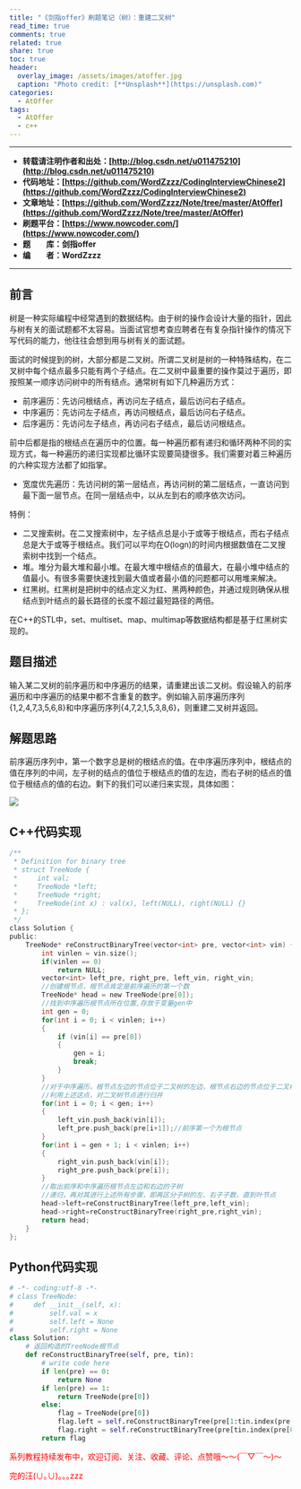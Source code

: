 ```yaml
---
title: "《剑指offer》刷题笔记（树）：重建二叉树"
read_time: true
comments: true
related: true
share: true
toc: true
header:
  overlay_image: /assets/images/atoffer.jpg
  caption: "Photo credit: [**Unsplash**](https://unsplash.com)"
categories:
  - AtOffer
tags:
  - AtOffer
  - c++
---
```


----------

- **转载请注明作者和出处：[http://blog.csdn.net/u011475210](http://blog.csdn.net/u011475210)**
- **代码地址：[https://github.com/WordZzzz/CodingInterviewChinese2](https://github.com/WordZzzz/CodingInterviewChinese2)**
- **文章地址：[https://github.com/WordZzzz/Note/tree/master/AtOffer](https://github.com/WordZzzz/Note/tree/master/AtOffer)**
- **刷题平台：[https://www.nowcoder.com/](https://www.nowcoder.com/)**
- **题&emsp;&emsp;库：剑指offer**
- **编&emsp;&emsp;者：WordZzzz**

----------

## 前言

树是一种实际编程中经常遇到的数据结构。由于树的操作会设计大量的指针，因此与树有关的面试题都不太容易。当面试官想考查应聘者在有复杂指针操作的情况下写代码的能力，他往往会想到用与树有关的面试题。

面试的时候提到的树，大部分都是二叉树。所谓二叉树是树的一种特殊结构，在二叉树中每个结点最多只能有两个子结点。在二叉树中最重要的操作莫过于遍历，即按照某一顺序访问树中的所有结点。通常树有如下几种遍历方式：

- 前序遍历：先访问根结点，再访问左子结点，最后访问右子结点。
- 中序遍历：先访问左子结点，再访问根结点，最后访问右子结点。
- 后序遍历：先访问左子结点，再访问右子结点，最后访问根结点。

前中后都是指的根结点在遍历中的位置。每一种遍历都有递归和循环两种不同的实现方式，每一种遍历的递归实现都比循环实现要简捷很多。我们需要对着三种遍历的六种实现方法都了如指掌。

- 宽度优先遍历：先访问树的第一层结点，再访问树的第二层结点，一直访问到最下面一层节点。在同一层结点中，以从左到右的顺序依次访问。

特例：

- 二叉搜索树。在二叉搜索树中，左子结点总是小于或等于根结点，而右子结点总是大于或等于根结点。我们可以平均在O(logn)的时间内根据数值在二叉搜索树中找到一个结点。
- 堆。堆分为最大堆和最小堆。在最大堆中根结点的值最大，在最小堆中结点的值最小。有很多需要快速找到最大值或者最小值的问题都可以用堆来解决。
- 红黑树。红黑树是把树中的结点定义为红、黑两种颜色，并通过规则确保从根结点到叶结点的最长路径的长度不超过最短路径的两倍。

在C++的STL中，set、multiset、map、multimap等数据结构都是基于红黑树实现的。

## 题目描述

输入某二叉树的前序遍历和中序遍历的结果，请重建出该二叉树。假设输入的前序遍历和中序遍历的结果中都不含重复的数字。例如输入前序遍历序列{1,2,4,7,3,5,6,8}和中序遍历序列{4,7,2,1,5,3,8,6}，则重建二叉树并返回。

## 解题思路

前序遍历序列中，第一个数字总是树的根结点的值。在中序遍历序列中，根结点的值在序列的中间，左子树的结点的值位于根结点的值的左边，而右子树的结点的值位于根结点的值的右边。剩下的我们可以递归来实现，具体如图：

<p></p>
<img src="http://img.blog.csdn.net/20170927101737391?watermark/2/text/aHR0cDovL2Jsb2cuY3Nkbi5uZXQvdTAxMTQ3NTIxMA==/font/5a6L5L2T/fontsize/400/fill/I0JBQkFCMA==/dissolve/70/gravity/SouthEast"/>
<p></p>

## C++代码实现

```c
/**
 * Definition for binary tree
 * struct TreeNode {
 *     int val;
 *     TreeNode *left;
 *     TreeNode *right;
 *     TreeNode(int x) : val(x), left(NULL), right(NULL) {}
 * };
 */
class Solution {
public:
    TreeNode* reConstructBinaryTree(vector<int> pre, vector<int> vin) {
        int vinlen = vin.size();
        if(vinlen == 0)
            return NULL;
        vector<int> left_pre, right_pre, left_vin, right_vin;
        //创建根节点，根节点肯定是前序遍历的第一个数
        TreeNode* head = new TreeNode(pre[0]);
        //找到中序遍历根节点所在位置,存放于变量gen中
        int gen = 0;
        for(int i = 0; i < vinlen; i++)
        {
            if (vin[i] == pre[0])
            {
                gen = i;
                break;
            }
        }
        //对于中序遍历，根节点左边的节点位于二叉树的左边，根节点右边的节点位于二叉树的右边
        //利用上述这点，对二叉树节点进行归并
        for(int i = 0; i < gen; i++)
        {
            left_vin.push_back(vin[i]);
            left_pre.push_back(pre[i+1]);//前序第一个为根节点
        }
        for(int i = gen + 1; i < vinlen; i++)
        {
            right_vin.push_back(vin[i]);
            right_pre.push_back(pre[i]);
        }
        //取出前序和中序遍历根节点左边和右边的子树
        //递归，再对其进行上述所有步骤，即再区分子树的左、右子子数，直到叶节点
        head->left=reConstructBinaryTree(left_pre,left_vin);
        head->right=reConstructBinaryTree(right_pre,right_vin);
        return head;
    }
};
```

## Python代码实现

```python
# -*- coding:utf-8 -*-
# class TreeNode:
#     def __init__(self, x):
#         self.val = x
#         self.left = None
#         self.right = None
class Solution:
    # 返回构造的TreeNode根节点
    def reConstructBinaryTree(self, pre, tin):
        # write code here
        if len(pre) == 0:
            return None
        if len(pre) == 1:
            return TreeNode(pre[0])
        else:
            flag = TreeNode(pre[0])
            flag.left = self.reConstructBinaryTree(pre[1:tin.index(pre[0])+1],tin[:tin.index(pre[0])])
            flag.right = self.reConstructBinaryTree(pre[tin.index(pre[0])+1:],tin[tin.index(pre[0])+1:] )
        return flag
```

<span style="color: red">系列教程持续发布中，欢迎订阅、关注、收藏、评论、点赞哦～～(￣▽￣～)～</span>

<span style="color: red">完的汪(∪｡∪)｡｡｡zzz</span>